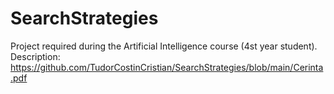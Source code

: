 ﻿# SearchStrategies

Project required during the Artificial Intelligence course (4st year student).
Description: https://github.com/TudorCostinCristian/SearchStrategies/blob/main/Cerinta.pdf
